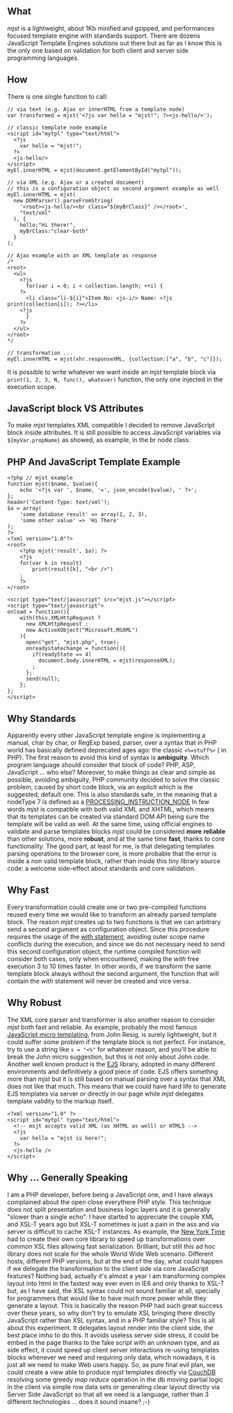 ## What ##
_mjst_ is a lightweight, about 1Kb minified and gzipped, and performances focused template engine with standards support.
There are dozens JavaScript Template Engines solutions out there but as far as I know this is the only one based on validation for both client and server side programming languages.

## How ##
There is one single function to call:
```
// via text (e.g. Ajax or innerHTML from a template node)
var transformed = mjst('<?js var hello = "mjst!"; ?><js-hello/>');

// classic template node example
<script id="mytpl" type="text/html">
  <?js
    var hello = "mjst!";
  ?>
  <js-hello/>
</script>
myEl.innerHTML = mjst(document.getElementById("mytpl"));

// via XML (e.g. Ajax or a created document)
// this is a configuration object as second argument example as well
myEl.innerHTML = mjst(
  new DOMParser().parseFromString(
    '<root><js-hello/><br class="${myBrClass}" /></root>',
    "text/xml"
  ), {
    hello:"Hi there!",
    myBrClass:"clear-both"
  }
);

// Ajax example with an XML template as response
/*
<root>
  <ul>
    <?js
      for(var i = 0; i < collection.length; ++i) {
    ?>
      <li class="li-${i}">Item No: <js-i/> Name: <?js print(collection[i]); ?></li>
    <?js
      }
    ?>
  </ul>
</root>
*/

// transformation ...
myEl.innerHTML = mjst(xhr.responseXML, {collection:["a", "b", "c"]});
```
It is possible to write whatever we want inside an _mjst_ template block via `print(1, 2, 3, N, func(), whatever)` function, the only one injected in the execution scope.

## JavaScript block VS Attributes ##
To make _mjst_ templates XML compatible I decided to remove JavaScript block inside attributes. It is still possible to access JavaScript variables via `${myVar.propName}` as showed, as example, in the br node class.

## PHP And JavaScript Template Example ##
```
<?php // mjst example
function mjst($name, $value){
    echo '<?js var ', $name, '=', json_encode($value), ' ?>';
};
header('Content-Type: text/xml');
$a = array(
    'some database result' => array(1, 2, 3),
    'some other value' => 'Hi There'
);
?>
<?xml version="1.0"?>
<root>
    <?php mjst('result', $a); ?>
    <?js
    for(var k in result)
        print(result[k], "<br />")
    ;
    ?>
</root>

<script type="text/javascript" src="mjst.js"></script>
<script type="text/javascript">
onload = function(){
    with(this.XMLHttpRequest ?
      new XMLHttpRequest :
      new ActiveXObject("Microsoft.MSXML")
    ){
      open("get", "mjst.php", true);
      onreadystatechange = function(){
        if(readyState == 4)
          document.body.innerHTML = mjst(responseXML);
        ;
      };
      send(null);
    };
};
</script>
```

## Why Standards ##
Apparently every other JavaScript template engine is implementing a manual, char by char, or RegExp based, parser, over a syntax that in PHP world has basically defined deprecated ages ago: the classic `<%=stuff%>` (<?=stuff?> in PHP).
The first reason to avoid this kind of syntax is **ambiguity**.
Which program language should consider that block of code? PHP, ASP, JavaScript ... who else? Moreover, to make things as clear and simple as possible, avoiding ambiguity, PHP community decided to solve the classic <?xml?> problem, caused by short code block, via an explicit <?php ?> which is the suggested, default one.
This is also standards safe, in the meaning that a nodeType 7 is defined as a [PROCESSING\_INSTRUCTION\_NODE](http://www.w3.org/2003/01/dom2-javadoc/org/w3c/dom/Node.html#PROCESSING_INSTRUCTION_NODE)
In few words _mjst_ is compatible with both valid XML and XHTML, which means that its templates can be created via standard DOM API being sure the template will be valid as well.
At the same time, using official engines to validate and parse templates blocks _mjst_ could be considered **more** **reliable** than other solutions, more **robust**, and at the same time **fast**, thanks to core functionality.
The good part, at least for me, is that delegating templates parsing operations to the browser core, is more probable that the error is inside a non valid template block, rather than inside this tiny library source code: a welcome side-effect about standards and core validation.

## Why Fast ##
Every transformation could create one or two pre-compiled functions reused every time we would like to transform an already parsed template block.
The reason _mjst_ creates up to two functions is that we can arbitrary send a second argument as configuration object. Since this procedure requires the usage of the [with statement](http://webreflection.blogspot.com/2009/12/with-some-good-example.html), avoiding outer scope name conflicts during the execution, and since we do not necessary need to send this second configuration object, the runtime compiled function will consider both cases, only when encountered, making the _with_ free execution 3 to 10 times faster. In other words, if we transform the same template block always without the second argument, the function that will contain the _with_ statement will never be created and vice versa.


## Why Robust ##
The XML core parser and transformer is also another reason to consider _mjst_ both fast and reliable. As example, probably the most famous [JavaScript micro templating](http://ejohn.org/blog/javascript-micro-templating/), from John Resig, is surely lightweight, but it could suffer some problem if the template block is not perfect.
For instance, try to use a string like `s = "<%"` for whatever reason, and you'll be able to break the John micro suggestion, but this is not only about John code.
Another well known product is the [EJS](http://embeddedjs.com/) library, adopted in many different environments and definitively a good piece of code.
EJS offers somethng more than _mjst_ but it is still based on manual parsing over a syntax that XML does not like that much. This means that we could have hard life to generate EJS templates via server or directly in our page while _mjst_ delegates template validity to the markup itself.
```
<?xml version="1.0" ?> 
<script id="mytpl" type="text/html">
  <!-- msjt accepts valid XML (as XHTML as well) or HTML5 -->
  <?js
    var hello = "mjst is here!";
  ?>
  <js-hello />
</script>
```

## Why ... Generally Speaking ##
I am a PHP developer, before being a JavaScript one, and I have always complained about the open close everythere PHP style. This technique does not split presentation and business logic layers and it is generally "slower than a single echo".
I have started to appreciate the couple XML and XSL-T years ago but XSL-T sometimes is just a pain in the ass and via server is difficult to cache XSL-T instances.
As example, the [New York Time](http://code.nytimes.com/projects/xslcache) had to create their own core library to speed up transformations over common XSL files allowing fast serialization. Brilliant, but still this ad hoc library does not scale for the whole World Wide Web scenario.
Different hosts, different PHP versions, but at the end of the day, what could happen if we delegate the transformation to the client side via core JavaScript features?
Nothing bad, actually it's almost a year I am transforming complex layout into html in the fastest way ever even in IE6 and only thanks to XSL-T but, as I have said, the XSL syntax could not sound familiar at all, specially for programmers that would like to have much more power while they generate a layout.
This is basically the reason PHP had such great success over these years, so why don't try to emulate XSL bringing there directly JavaScript rather than XSL syntax, and in a PHP familiar style?
This is all about this experiment. It delegates layout render into the client side, the best place imho to do this.
It avoids useless server side stress, it could be embed in the page thanks to the fake script with an unknown type, and as side effect, it could speed up client server interactions re-using templates blocks whenever we need and requiring only data, which nowadays, it is just all we need to make Web users happy.
So, as pure final evil plan, we could create a view able to produce _mjst_ templates directly via [CouchDB](http://couchdb.apache.org/) resolving some greedy _map_ _reduce_ operation in the db moving partial logic in the client via simple row data sets or generating clear layout directly via Server Side JavaScript so that all we need is a language, rather than 3 different technologies ... does it sound insane? ;-)